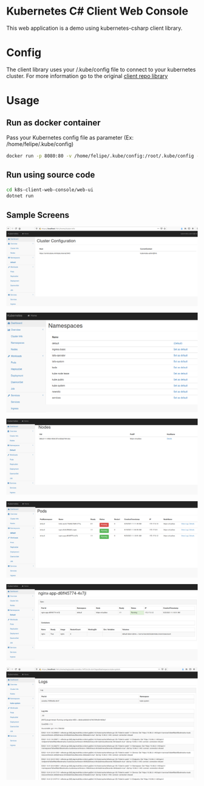 # Kubernetes C# Client Web Console
This web application is a demo using kubernetes-csharp client library.

# Config

The client library uses your /.kube/config file to connect to your kubernetes cluster. For more information go to the original [client repo library](https://github.com/kubernetes-client/csharp)


# Usage

## Run as docker container

Pass your Kubernetes config file as parameter (Ex: /home/felipe/.kube/config)

```sh
docker run -p 8080:80 -v /home/felipe/.kube/config:/root/.kube/config --name k8s-explorer felipecembranelli/k8s-tools:k8s-explorer
```

## Run using source code

```sh
cd k8s-client-web-console/web-ui
dotnet run
```

## Sample Screens

![alt tag](https://github.com/felipecembranelli/k8s-client-web-console/blob/master/kubernetes-client-api-consumer/doc/cluster.png)

![alt tag](https://github.com/felipecembranelli/k8s-client-web-console/blob/master/kubernetes-client-api-consumer/doc/namespaces.png)

![alt tag](https://github.com/felipecembranelli/k8s-client-web-console/blob/master/kubernetes-client-api-consumer/doc/nodes.png)

![alt tag](https://github.com/felipecembranelli/k8s-client-web-console/blob/master/kubernetes-client-api-consumer/doc/pods.png)

![alt tag](https://github.com/felipecembranelli/k8s-client-web-console/blob/master/kubernetes-client-api-consumer/doc/pod-detail.png)

![alt tag](https://github.com/felipecembranelli/k8s-client-web-console/blob/master/kubernetes-client-api-consumer/doc/logs.png)
